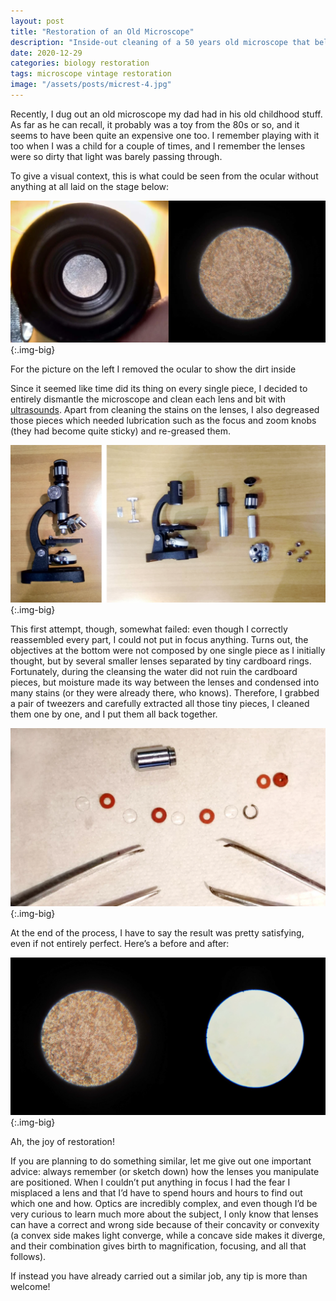 ```yaml
---
layout: post
title: "Restoration of an Old Microscope"
description: "Inside-out cleaning of a 50 years old microscope that belonged to my father"
date: 2020-12-29
categories: biology restoration
tags: microscope vintage restoration
image: "/assets/posts/micrest-4.jpg"
---
```


Recently, I dug out an old microscope my dad had in his old childhood stuff. As far as he can recall, it probably was a toy from the 80s or so, and it seems to have been quite an expensive one too. I remember playing with it too when I was a child for a couple of times, and I remember the lenses were so dirty that light was barely passing through.

To give a visual context, this is what could be seen from the ocular without anything at all laid on the stage below:

![View of the dirty lenses inside the microscope](/assets/posts/micrest-1.webp){:.img-big}

For the picture on the left I removed the ocular to show the dirt inside

Since it seemed like time did its thing on every single piece, I decided to entirely dismantle the microscope and clean each lens and bit with [ultrasounds](https://en.wikipedia.org/wiki/Ultrasonic_cleaning). Apart from cleaning the stains on the lenses, I also degreased those pieces which needed lubrication such as the focus and zoom knobs (they had become quite sticky) and re-greased them.

![Disassembly of the microscope](/assets/posts/micrest-2.jpg){:.img-big}

This first attempt, though, somewhat failed: even though I correctly reassembled every part, I could not put in focus anything. Turns out, the objectives at the bottom were not composed by one single piece as I initially thought, but by several smaller lenses separated by tiny cardboard rings. Fortunately, during the cleansing the water did not ruin the cardboard pieces, but moisture made its way between the lenses and condensed into many stains (or they were already there, who knows). Therefore, I grabbed a pair of tweezers and carefully extracted all those tiny pieces, I cleaned them one by one, and I put them all back together.

![All the small bits that compose the objectives](/assets/posts/micrest-3.webp){:.img-big}

At the end of the process, I have to say the result was pretty satisfying, even if not entirely perfect. Here’s a before and after:

![Before-and-after comparison of the view from the ocular](/assets/posts/micrest-4.jpg){:.img-big}

Ah, the joy of restoration!

If you are planning to do something similar, let me give out one important advice: always remember (or sketch down) how the lenses you manipulate are positioned. When I couldn’t put anything in focus I had the fear I misplaced a lens and that I’d have to spend hours and hours to find out which one and how. Optics are incredibly complex, and even though I’d be very curious to learn much more about the subject, I only know that lenses can have a correct and wrong side because of their concavity or convexity (a convex side makes light converge, while a concave side makes it diverge, and their combination gives birth to magnification, focusing, and all that follows).

If instead you have already carried out a similar job, any tip is more than welcome!
